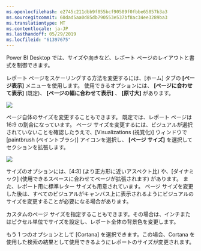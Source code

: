 ```yaml
---
ms.openlocfilehash: e2745c211dbb9f855bcf90589f0fbbe65857b3a3
ms.sourcegitcommit: 60dad5aa0d85db790553e537bf8ac34ee3289ba3
ms.translationtype: MT
ms.contentlocale: ja-JP
ms.lasthandoff: 05/29/2019
ms.locfileid: "61397675"
---
```

Power BI Desktop では、サイズや向きなど、レポート ページのレイアウトと書式を制御できます。

レポート ページをスケーリングする方法を変更するには、[ホーム] タブの **[ページ表示]** メニューを使用します。 使用できるオプションには、 **\[ページに合わせて表示]** \(既定)、 **[ページの幅に合わせて表示]** 、 **[原寸大]** があります。

![](media/3-11-page-layout-formatting/3-11_1.png)

ページ自体のサイズを変更することもできます。 既定では、レポート ページは 16:9 の割合になっています。 ページ サイズを変更するには、ビジュアルが選択されていないことを確認したうえで、[Visualizations (視覚化)] ウィンドウで [paintbrush (ペイントブラシ)] アイコンを選択し、 **[ページ サイズ]** を選択してセクションを拡張します。

![](media/3-11-page-layout-formatting/3-11_2.png)

サイズのオプションには、\[4:3] \(より正方形に近いアスペクト比) や、\[ダイナミック] \(使用できるスペースに合わせてページが拡張されます) があります。 また、レポート用に標準レター サイズも用意されています。 ページ サイズを変更した後は、すべてのビジュアルがキャンバス上に表示されるようにビジュアルのサイズを変更することが必要になる場合があります。

カスタムのページ サイズを指定することもできます。その場合は、インチまたはピクセル単位でサイズを設定し、レポート全体の背景色を変更します。

もう 1 つのオプションとして [Cortana] を選択できます。この場合、Cortana を使用した検索の結果として使用できるようにレポートのサイズが変更されます。

